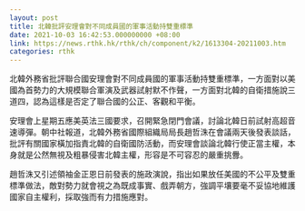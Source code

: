 ```yaml
---
layout: post
title: 北韓批評安理會對不同成員國的軍事活動持雙重標準
date: 2021-10-03 16:42:53.000000000 +08:00
link: https://news.rthk.hk/rthk/ch/component/k2/1613304-20211003.htm
categories: rthk
---
```


北韓外務省批評聯合國安理會對不同成員國的軍事活動持雙重標準，一方面對以美國為首勢力的大規模聯合軍演及武器試射默不作聲，一方面對北韓的自衛措施說三道四，認為這樣是否定了聯合國的公正、客觀和平衡。

安理會上星期五應美英法三國要求，召開緊急閉門會議，討論北韓日前試射高超音速導彈。朝中社報道，北韓外務省國際組織局局長趙哲洙在會議兩天後發表談話，批評有關國家橫加指責北韓的自衛國防活動，而安理會談論北韓行使正當主權，本身就是公然無視及粗暴侵害北韓主權，形容是不可容忍的嚴重挑釁。

趙哲洙又引述領袖金正恩日前發表的施政演說，指出如果放任美國的不公平及雙重標準做法，敵對勢力就會視之為既成事實、戲弄朝方，強調平壤要毫不妥協地維護國家自主權利，採取強而有力措施應對。
